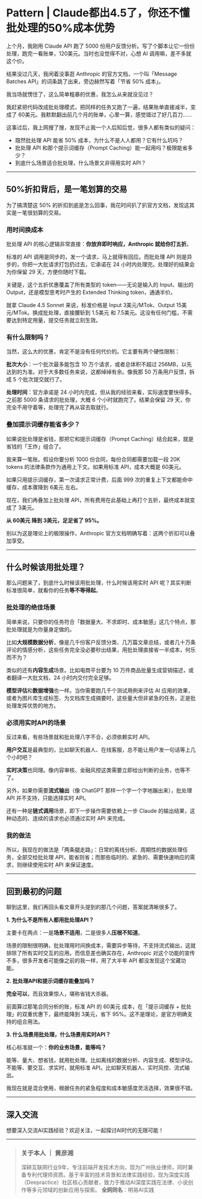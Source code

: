 # Pattern | Claude都出4.5了，你还不懂批处理的50%成本优势

上个月，我刚用 Claude API 跑了 5000 份用户反馈分析。写了个脚本让它一份份处理，跑完一看账单，120美元。当时也没觉得不对，心想 AI 调用嘛，差不多就这个价。

结果没过几天，我闲着没事逛 Anthropic 的官方文档，一个叫「Message Batches API」的词条跳了出来，旁边赫然写着「节省 50% 成本」。

我当场就愣住了，这么简单粗暴的优惠，我怎么从来就没见过？

我赶紧把代码改成批处理模式，把同样的任务又跑了一遍，结果账单直接减半，变成了 60美元。我默默翻出前几个月的账单，心里一算，感觉错过了好几百刀……

这事过后，我上网搜了搜，发现不止我一个人后知后觉，很多人都有类似的疑问：

- 既然批处理 API 能省 50% 成本，为什么不是人人都用？它有什么坑吗？
- 批处理 API 和那个提示词缓存（Prompt Caching）能一起用吗？极限能省多少？
- 到底什么场景适合批处理，什么场景又非得用实时 API？

---

## **50%折扣背后，是一笔划算的交易**

为了搞清楚这 50% 的折扣到底是怎么回事，我花时间扒了扒官方文档，发现这其实是一笔很划算的交易。

### **用时间换成本**

批处理 API 的核心逻辑非常直接：**你放弃即时响应，Anthropic 就给你打五折**。

标准的 API 调用是同步的，发一个请求，马上就得有回应。而批处理 API 则是异步的，你把一大批请求打包扔过去，它承诺在 24 小时内处理完。处理好的结果会为你保留 29 天，方便你随时下载。

关键是，这个五折优惠覆盖了所有类型的 token——无论是输入的 Input、输出的 Output，还是模型思考时产生的 Extended Thinking token，通通半价。

就拿 Claude 4.5 Sonnet 来说，标准价格是 Input 3美元/MTok、Output 15美元/MTok。换成批处理，直接腰斩到 1.5美元 和 7.5美元。这没有任何门槛，不需要达到特定用量，提交任务就立刻生效。

### **有什么限制吗？**

当然，这么大的优惠，肯定不是没有任何代价的。它主要有两个硬性限制：

**批次大小**：一个批次最多能包含 10 万个请求，或者总体积不超过 256MB，以先达到的为准。对于大多数任务来说，这都绰绰有余。像我那 50 万条用户反馈，拆成 5 个批次提交就行了。

**处理时间**：官方承诺是 24 小时内完成，但从我的经验来看，实际速度要快得多。之前那 5000 条请求的批处理，大概 6 个小时就跑完了。结果会保留 29 天，你完全不用守着等，处理完了再从容去取就行。

### **叠加提示词缓存能省多少？**

如果说批处理是省钱，那把它和提示词缓存（Prompt Caching）结合起来，就是省钱的「王炸」组合了。

我来算一笔账。假设你要分析 1000 份合同，每份合同都需要加载一段 20K tokens 的法律条款作为通用上下文。如果用标准 API，成本大概是 60美元。

如果只用提示词缓存，第一次请求正常计费，后面 999 次的重复上下文都能命中缓存，成本骤降到 6美元 左右。

现在，我们再叠加上批处理 API，所有费用在此基础上再打个五折，最终成本就变成了 3美元。

**从 60美元 降到 3美元，足足省了 95%。**

别以为这是理论上的极限操作，Anthropic 官方文档明确写着：这两个折扣可以叠加享受。

---

## **什么时候该用批处理？**

那么问题来了，到底什么时候该用批处理，什么时候该用实时 API 呢？其实判断标准很简单，就看你的任务**等不等得起**。

### **批处理的绝佳场景**

简单来说，只要你的任务符合「数据量大、不求即时、成本敏感」这几个特点，那批处理就是为你量身定做的。

比如**大规模数据分析**，像是几千份客户反馈分类、几万篇文章总结，或者几十万条评论的情感分析，这些任务完全没必要秒出结果，用批处理直接省一半成本，何乐而不为？

类似的还有**内容生成**场景。比如电商平台要为 10 万件商品批量生成营销描述，或者翻译一大批文档，24 小时内交付完全足够。

**模型评估**和**数据增强**也一样。当你需要跑几千个测试用例来评估 AI 应用的效果，或者为图片库生成标签、为文档库生成摘要时，这些量大但非紧急的任务，正是批处理发挥优势的地方。

### **必须用实时API的场景**

反过来看，有些场景就和批处理八字不合，必须依赖实时 API。

**用户交互**是最典型的，比如聊天机器人、在线客服，总不能让用户发一句话等上几个小时吧？

**实时决策**也同理。像内容审核、金融风控这类需要立即给出判断的业务，也等不了。

另外，如果你需要**流式输出**（像 ChatGPT 那样一个字一个字地蹦出来），批处理 API 并不支持，只能选择实时 API。

还有一种是**链式调用**场景，即下一步操作需要依赖上一步 Claude 的输出结果，这种动态的、连续的请求也必须通过实时 API 来完成。

### **我的做法**

所以，我现在的做法是「两条腿走路」：日常的离线分析、周期性的数据处理任务，全部交给批处理 API，能省则省；而那些临时的、紧急的、需要快速响应的需求，则继续使用实时 API 来保证速度。

---

## **回到最初的问题**

聊到这里，我们再回头看文章开头提到的那几个问题，答案就清晰很多了。

**1. 为什么不是所有人都用批处理API？**

主要卡在两点：一是**场景不适用**，二是很多人**压根不知道**。

场景的限制很明确，批处理用时间换成本，需要异步等待，不支持流式输出，这就排除了所有实时交互的应用。而信息差也确实存在，Anthropic 对这个功能的宣传不多，很多开发者可能像之前的我一样，用了大半年 API 都没发现这个宝藏功能。

**2. 批处理API和提示词缓存能叠加吗？**

**完全可以**，而且效果惊人，堪称省钱大杀器。

前面算过那笔合同分析的账，标准 API 的 60美元 成本，在「提示词缓存 + 批处理」的双重优惠下，最终能降到 3美元，省下 95%。这不是理论，是官方明确支持的组合用法。

**3. 什么场景用批处理，什么场景用实时API？**

核心标准就一个：**你的业务场景，能等吗？**

能等、量大、想省钱，就用批处理。比如离线的数据分析、内容生成、模型评估。
不能等、要交互、求实时，就用标准 API。比如聊天机器人、实时风控、流式输出。

我现在就是混合使用，根据任务的紧急程度和成本敏感度灵活选择，效果很不错。

---

## **深入交流**

想要深入交流AI实践经验？欢迎关注，一起探讨AI时代的无限可能！

---

> ### **关于本人 ｜ 黄彦湘**
> 深耕互联网行业9年，专注前端开发技术方向，现为广州执业律师，同时兼备专利代理师资质。基于丰富的技术背景和法律实践经验，现为深度实践（Deepractice）社区核心贡献者，致力于推动AI深度实践在法律、小说创作等多元领域的创新应用与探索。
> **全网同名**：明易AI实践
